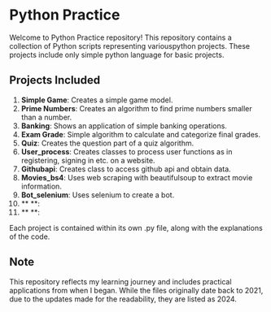 # Python Practice 
Welcome to Python Practice repository! This repository contains a collection of Python scripts representing variouspython projects. These projects include only simple python language for basic projects.

## **Projects Included**
1. **Simple Game**: Creates a simple game model.
2. **Prime Numbers**: Creates an algorithm to find prime numbers smaller than a number.
3. **Banking**: Shows an application of simple banking operations.
4. **Exam Grade**: Simple algorithm to calculate and categorize final grades.
5. **Quiz**: Creates the question part of a quiz algorithm.
6. **User_process**: Creates classes to process user functions as in registering, signing in etc. on a website.
7. **Githubapi**: Creates class to access github api and obtain data.
8. **Movies_bs4**: Uses web scraping with beautifulsoup to extract movie information.
9. **Bot_selenium**: Uses selenium to create a bot.
10. ** **: 
11. ** **:

Each project is contained within its own .py file, along with the explanations of the code.

## **Note**
This repository reflects my learning journey and includes practical applications from when I began. While the files originally date back to 2021, due to the updates made for the readability, they are listed as 2024.
